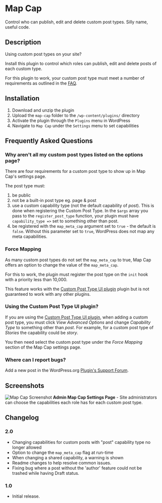 # Map Cap

Control who can publish, edit and delete custom post types.  Silly name, useful code.

## Description

Using custom post types on your site? 

Install this plugin to control which roles can publish, edit and delete posts of each custom type. 

For this plugin to work, your custom post type must meet a number of requirements as outlined in the [FAQ](http://wordpress.org/extend/plugins/map-cap/faq/).

## Installation 

1. Download and unzip the plugin
1. Upload the `map-cap` folder to the `/wp-content/plugins/` directory
1. Activate the plugin through the `Plugins` menu in WordPress
1. Navigate to `Map Cap` under the `Settings` menu to set capabilities


## Frequently Asked Questions

### Why aren't all my custom post types listed on the options page?

There are four requirements for a custom post type to show up in Map Cap's settings page.

The post type must:

1. be public
1. not be a built-in post type eg. page & post
1. use a custom capability type (not the default capability of *post*). This is done when registering the Custom Post Type. In the `$args` array you pass to the `register_post_type` function, your plugin must have `capability_type =>` set to something other than post.
1. be registered with the `map_meta_cap` argument set to `true` - the default is `false`. Without this parameter set to `true`, WordPress does not map any meta capabilities.

### Force Mapping

As many custom post types do not set the `map_meta_cap` to true, Map Cap offers an option to change the value of the `map_meta_cap`. 

For this to work, the plugin must register the post type on the `init` hook with a priority less than 10,000. 

This feature works with the [Custom Post Type UI plugin](http://wordpress.org/extend/plugins/custom-post-type-ui/) plugin but is not guaranteed to work with any other plugins.

### Using the Custom Post Type UI plugin?

If you are using the [Custom Post Type UI plugin](http://wordpress.org/extend/plugins/custom-post-type-ui/), when adding a custom post type, you must click *View Advanced Options* and change *Capability Type* to something other than *post*. For example, for a custom post type of *Stories* the capability could be *story*.

You then need select the custom post type under the *Force Mapping* section of the Map Cap settings page.

### Where can I report bugs?

Add a new post in the WordPress.org [Plugin's Support Forum](http://wordpress.org/tags/map-cap).


## Screenshots

![Map Cap Screenshot](https://raw.github.com/thenbrent/map-cap/master/screenshot-1.png "Admin Map Cap Settings Page")
 **Admin Map Cap Settings Page** - Site administrators can choose the capabilities each role has for each custom post type.

## Changelog

### 2.0
* Changing capabilities for custom posts with "post" capability type no longer allowed
* Option to change the `map_meta_cap` flag at run-time
* When changing a shared capability, a warning is shown
* Readme changes to help resolve common issues.
* Fixing bug where a post without the 'author' feature could not be trashed while having Draft status.

### 1.0
* Initial release.

